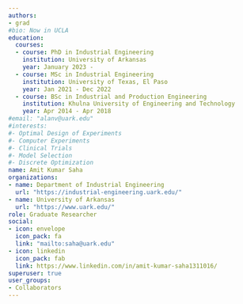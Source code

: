 ```yaml
---
authors:
- grad
#bio: Now in UCLA
education:
  courses:
  - course: PhD in Industrial Engineering
    institution: University of Arkansas
    year: January 2023 - 
  - course: MSc in Industrial Engineering
    institution: University of Texas, El Paso
    year: Jan 2021 - Dec 2022
  - course: BSc in Industrial and Production Engineering
    institution: Khulna University of Engineering and Technology
    year: Apr 2014 - Apr 2018
#email: "alanv@uark.edu"
#interests:
#- Optimal Design of Experiments
#- Computer Experiments
#- Clinical Trials
#- Model Selection
#- Discrete Optimization
name: Amit Kumar Saha
organizations:
- name: Department of Industrial Engineering
  url: "https://industrial-engineering.uark.edu/"
- name: University of Arkansas
  url: "https://www.uark.edu/"
role: Graduate Researcher
social:
- icon: envelope
  icon_pack: fa
  link: "mailto:saha@uark.edu"
- icon: linkedin
  icon_pack: fab
  link: https://www.linkedin.com/in/amit-kumar-saha1311016/     
superuser: true
user_groups:
- Collaborators
---
```

